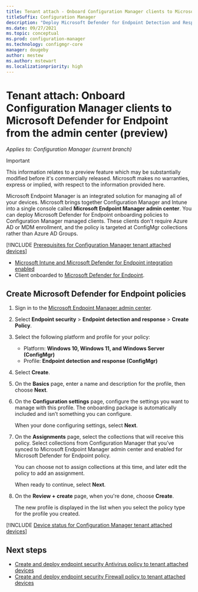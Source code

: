 ```yaml
---
title: Tenant attach - Onboard Configuration Manager clients to Microsoft Defender for Endpoint from the Microsoft Endpoint Manager admin center (preview)
titleSuffix: Configuration Manager
description: "Deploy Microsoft Defender for Endpoint Detection and Response (EDR) onboarding policies to Configuration Manager managed clients from the admin center."
ms.date: 09/27/2021
ms.topic: conceptual
ms.prod: configuration-manager
ms.technology: configmgr-core
manager: dougeby
author: mestew
ms.author: mstewart
ms.localizationpriority: high
---
```


# <a name="bkmk_atp"></a> Tenant attach: Onboard Configuration Manager clients to Microsoft Defender for Endpoint from the admin center (preview)
<!--5691658-->
*Applies to: Configuration Manager (current branch)*

> [!Important]
> This information relates to a preview feature which may be substantially modified before it's commercially released. Microsoft makes no warranties, express or implied, with respect to the information provided here.

Microsoft Endpoint Manager is an integrated solution for managing all of your devices. Microsoft brings together Configuration Manager and Intune into a single console called **Microsoft Endpoint Manager admin center**. You can deploy Microsoft Defender for Endpoint onboarding policies to Configuration Manager managed clients. These clients don't require Azure AD or MDM enrollment, and the policy is targeted at ConfigMgr collections rather than Azure AD Groups.

<!--Adding Include for Prerequisites-->

[!INCLUDE [Prerequisites for Configuration Manager tenant attached devices](./includes/configmgr-endpoint-security-prerequisties.md)]
- [Microsoft Intune and Microsoft Defender for Endpoint integration enabled](../../intune/protect/advanced-threat-protection-configure.md#enable-microsoft-defender-for-endpoint-in-intune)
- Client onboarded to [Microsoft Defender for Endpoint](/windows/security/threat-protection/microsoft-defender-atp/minimum-requirements#licensing-requirements).<!--Adding MDE License Requirement-->

## <a name="bkmk_onboard"></a> Create Microsoft Defender for Endpoint policies

1. Sign in to the [Microsoft Endpoint Manager admin center](https://endpoint.microsoft.com).

1. Select **Endpoint security** > **Endpoint detection and response** > **Create Policy**.

1. Select the following platform and profile for your policy:

   - Platform: **Windows 10, Windows 11, and Windows Server (ConfigMgr)**
   - Profile: **Endpoint detection and response (ConfigMgr)**

1. Select **Create**.

1. On the **Basics** page, enter a name and description for the profile, then choose **Next**.

1. On the **Configuration settings** page, configure the settings you want to manage with this profile. The onboarding package is automatically included and isn’t something you can configure.

   When your done configuring settings, select **Next**.

1. On the **Assignments** page, select the collections that will receive this policy. Select collections from Configuration Manager that you’ve synced to Microsoft Endpoint Manager admin center and enabled for Microsoft Defender for Endpoint policy.

   You can choose not to assign collections at this time, and later edit the policy to add an assignment.

   When ready to continue, select **Next**.

1. On the **Review + create** page, when you're done, choose **Create**.

   The new profile is displayed in the list when you select the policy type for the profile you created.

[!INCLUDE [Device status for Configuration Manager tenant attached devices](./includes/configmgr-endpoint-security-device-status.md)]

## Next steps

- [Create and deploy endpoint security Antivirus policy to tenant attached devices](deploy-antivirus-policy.md)
- [Create and deploy endpoint security Firewall policy to tenant attached devices](deploy-firewall-policy.md)
